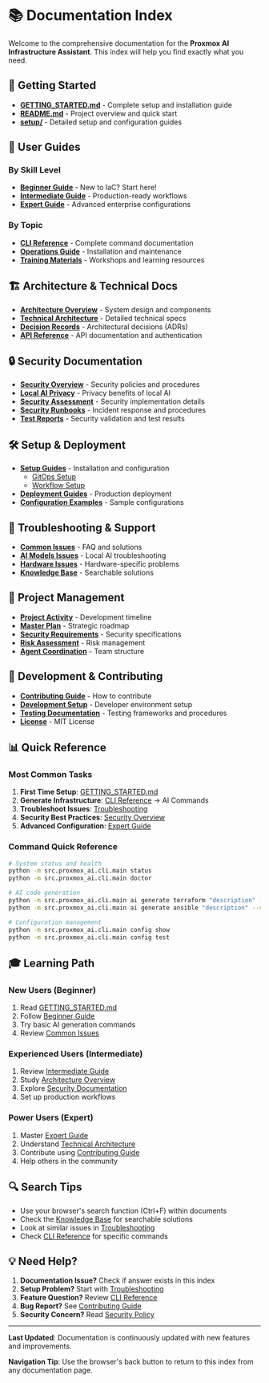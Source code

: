 # 📚 Documentation Index

Welcome to the comprehensive documentation for the **Proxmox AI Infrastructure Assistant**. This index will help you find exactly what you need.

## 🚀 Getting Started

- **[GETTING_STARTED.md](../GETTING_STARTED.md)** - Complete setup and installation guide
- **[README.md](../README.md)** - Project overview and quick start
- **[setup/](setup/)** - Detailed setup and configuration guides

## 📖 User Guides

### By Skill Level
- **[Beginner Guide](user-guides/beginner.md)** - New to IaC? Start here!
- **[Intermediate Guide](user-guides/intermediate.md)** - Production-ready workflows
- **[Expert Guide](user-guides/expert.md)** - Advanced enterprise configurations

### By Topic
- **[CLI Reference](cli-reference.md)** - Complete command documentation
- **[Operations Guide](operations/installation.md)** - Installation and maintenance
- **[Training Materials](training/)** - Workshops and learning resources

## 🏗️ Architecture & Technical Docs

- **[Architecture Overview](architecture/overview.md)** - System design and components
- **[Technical Architecture](architecture/technical-architecture.md)** - Detailed technical specs
- **[Decision Records](architecture/decision-records/)** - Architectural decisions (ADRs)
- **[API Reference](api/)** - API documentation and authentication

## 🔒 Security Documentation

- **[Security Overview](../SECURITY.md)** - Security policies and procedures
- **[Local AI Privacy](security/local-ai-privacy.md)** - Privacy benefits of local AI
- **[Security Assessment](security/assessment.md)** - Security implementation details
- **[Security Runbooks](security/runbooks/)** - Incident response and procedures
- **[Test Reports](security/)** - Security validation and test results

## 🛠️ Setup & Deployment

- **[Setup Guides](setup/)** - Installation and configuration
  - [GitOps Setup](setup/GITOPS_SETUP.md)
  - [Workflow Setup](setup/WORKFLOW_SETUP.md)
- **[Deployment Guides](deployment/)** - Production deployment
- **[Configuration Examples](../config/)** - Sample configurations

## 🧩 Troubleshooting & Support

- **[Common Issues](troubleshooting/common-issues.md)** - FAQ and solutions
- **[AI Models Issues](troubleshooting/ai-models.md)** - Local AI troubleshooting
- **[Hardware Issues](troubleshooting/hardware.md)** - Hardware-specific problems
- **[Knowledge Base](knowledge-base/)** - Searchable solutions

## 🎯 Project Management

- **[Project Activity](project-management/activity.md)** - Development timeline
- **[Master Plan](project-management/master-plan.md)** - Strategic roadmap
- **[Security Requirements](project-management/security-requirements-spec.md)** - Security specifications
- **[Risk Assessment](project-management/risk-assessment-mitigation.md)** - Risk management
- **[Agent Coordination](project-management/agent-coordination-matrix.md)** - Team structure

## 🔄 Development & Contributing

- **[Contributing Guide](../CONTRIBUTING.md)** - How to contribute
- **[Development Setup](setup/)** - Developer environment setup
- **[Testing Documentation](../tests/)** - Testing frameworks and procedures
- **[License](../LICENSE)** - MIT License

## 📊 Quick Reference

### Most Common Tasks

1. **First Time Setup**: [GETTING_STARTED.md](../GETTING_STARTED.md)
2. **Generate Infrastructure**: [CLI Reference](cli-reference.md) → AI Commands
3. **Troubleshoot Issues**: [Troubleshooting](troubleshooting/common-issues.md)
4. **Security Best Practices**: [Security Overview](../SECURITY.md)
5. **Advanced Configuration**: [Expert Guide](user-guides/expert.md)

### Command Quick Reference

```bash
# System status and health
python -m src.proxmox_ai.cli.main status
python -m src.proxmox_ai.cli.main doctor

# AI code generation
python -m src.proxmox_ai.cli.main ai generate terraform "description" --skill level
python -m src.proxmox_ai.cli.main ai generate ansible "description" --skill level

# Configuration management
python -m src.proxmox_ai.cli.main config show
python -m src.proxmox_ai.cli.main config test
```

## 🎓 Learning Path

### New Users (Beginner)
1. Read [GETTING_STARTED.md](../GETTING_STARTED.md)
2. Follow [Beginner Guide](user-guides/beginner.md)
3. Try basic AI generation commands
4. Review [Common Issues](troubleshooting/common-issues.md)

### Experienced Users (Intermediate)
1. Review [Intermediate Guide](user-guides/intermediate.md)
2. Study [Architecture Overview](architecture/overview.md)
3. Explore [Security Documentation](security/)
4. Set up production workflows

### Power Users (Expert)
1. Master [Expert Guide](user-guides/expert.md)
2. Understand [Technical Architecture](architecture/technical-architecture.md)
3. Contribute using [Contributing Guide](../CONTRIBUTING.md)
4. Help others in the community

## 🔍 Search Tips

- Use your browser's search function (Ctrl+F) within documents
- Check the [Knowledge Base](knowledge-base/) for searchable solutions
- Look at similar issues in [Troubleshooting](troubleshooting/)
- Check [CLI Reference](cli-reference.md) for specific commands

## 💡 Need Help?

1. **Documentation Issue?** Check if answer exists in this index
2. **Setup Problem?** Start with [Troubleshooting](troubleshooting/common-issues.md)
3. **Feature Question?** Review [CLI Reference](cli-reference.md)
4. **Bug Report?** See [Contributing Guide](../CONTRIBUTING.md)
5. **Security Concern?** Read [Security Policy](../SECURITY.md)

---

**Last Updated**: Documentation is continuously updated with new features and improvements.

**Navigation Tip**: Use the browser's back button to return to this index from any documentation page.